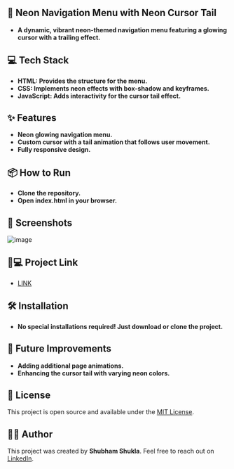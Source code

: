 ## 🌟 Neon Navigation Menu with Neon Cursor Tail
- **A dynamic, vibrant neon-themed navigation menu featuring a glowing cursor with a trailing effect.**

## 💻 Tech Stack
- **HTML: Provides the structure for the menu.**
- **CSS: Implements neon effects with box-shadow and keyframes.**
- **JavaScript: Adds interactivity for the cursor tail effect.**

## ✨ Features
- **Neon glowing navigation menu.**
- **Custom cursor with a tail animation that follows user movement.**
- **Fully responsive design.**

## 📦 How to Run
- **Clone the repository.**
- **Open index.html in your browser.**

## 📲 Screenshots
![image](https://github.com/user-attachments/assets/f47e864d-91ef-4dba-9949-63ee761dbe95)

##  🐙💻 Project Link
- [LINK](https://neonnegivate.netlify.app/)


## 🛠️ Installation
- **No special installations required! Just download or clone the project.**

## 🌈 Future Improvements
- **Adding additional page animations.**
- **Enhancing the cursor tail with varying neon colors.**
## 📝 License
This project is open source and available under the [MIT License](LICENSE).

## 👨‍💻 Author
This project was created by **Shubham Shukla**. Feel free to reach out on [LinkedIn](https://www.linkedin.com/in/shubham-shukla-62095032a/).
